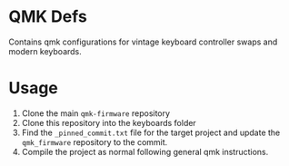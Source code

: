 # QMK Defs
Contains qmk configurations for vintage keyboard controller swaps and modern keyboards. 

# Usage
1. Clone the main `qmk-firmware` repository
2. Clone this repository into the keyboards folder
3. Find the `_pinned_commit.txt` file for the target project and update the `qmk_firmware` repository to the commit.
4. Compile the project as normal following general qmk instructions.
